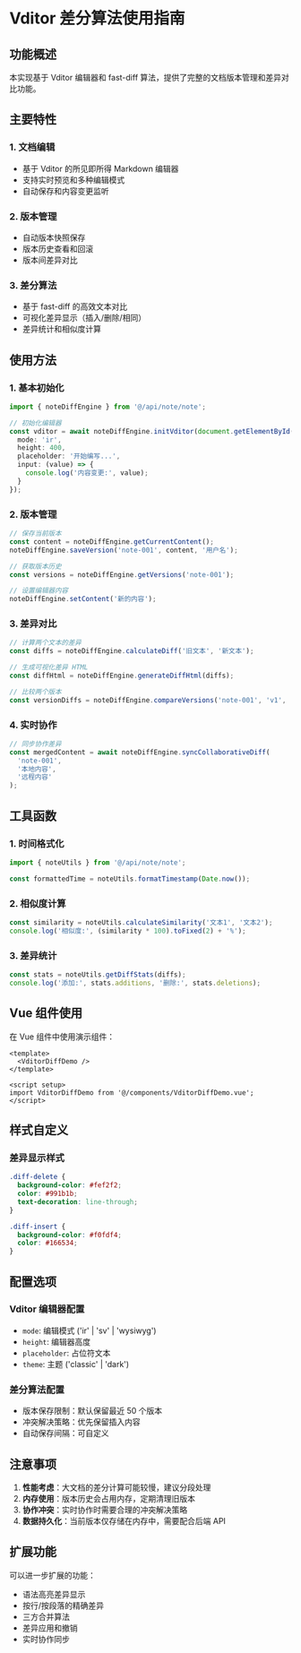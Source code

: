 # Vditor 差分算法使用指南

## 功能概述

本实现基于 Vditor 编辑器和 fast-diff 算法，提供了完整的文档版本管理和差异对比功能。

## 主要特性

### 1. 文档编辑
- 基于 Vditor 的所见即所得 Markdown 编辑器
- 支持实时预览和多种编辑模式
- 自动保存和内容变更监听

### 2. 版本管理
- 自动版本快照保存
- 版本历史查看和回滚
- 版本间差异对比

### 3. 差分算法
- 基于 fast-diff 的高效文本对比
- 可视化差异显示（插入/删除/相同）
- 差异统计和相似度计算

## 使用方法

### 1. 基本初始化

```typescript
import { noteDiffEngine } from '@/api/note/note';

// 初始化编辑器
const vditor = await noteDiffEngine.initVditor(document.getElementById('editor'), {
  mode: 'ir',
  height: 400,
  placeholder: '开始编写...',
  input: (value) => {
    console.log('内容变更:', value);
  }
});
```

### 2. 版本管理

```typescript
// 保存当前版本
const content = noteDiffEngine.getCurrentContent();
noteDiffEngine.saveVersion('note-001', content, '用户名');

// 获取版本历史
const versions = noteDiffEngine.getVersions('note-001');

// 设置编辑器内容
noteDiffEngine.setContent('新的内容');
```

### 3. 差异对比

```typescript
// 计算两个文本的差异
const diffs = noteDiffEngine.calculateDiff('旧文本', '新文本');

// 生成可视化差异 HTML
const diffHtml = noteDiffEngine.generateDiffHtml(diffs);

// 比较两个版本
const versionDiffs = noteDiffEngine.compareVersions('note-001', 'v1', 'v2');
```

### 4. 实时协作

```typescript
// 同步协作差异
const mergedContent = await noteDiffEngine.syncCollaborativeDiff(
  'note-001',
  '本地内容',
  '远程内容'
);
```

## 工具函数

### 1. 时间格式化
```typescript
import { noteUtils } from '@/api/note/note';

const formattedTime = noteUtils.formatTimestamp(Date.now());
```

### 2. 相似度计算
```typescript
const similarity = noteUtils.calculateSimilarity('文本1', '文本2');
console.log('相似度:', (similarity * 100).toFixed(2) + '%');
```

### 3. 差异统计
```typescript
const stats = noteUtils.getDiffStats(diffs);
console.log('添加:', stats.additions, '删除:', stats.deletions);
```

## Vue 组件使用

在 Vue 组件中使用演示组件：

```vue
<template>
  <VditorDiffDemo />
</template>

<script setup>
import VditorDiffDemo from '@/components/VditorDiffDemo.vue';
</script>
```

## 样式自定义

### 差异显示样式
```css
.diff-delete {
  background-color: #fef2f2;
  color: #991b1b;
  text-decoration: line-through;
}

.diff-insert {
  background-color: #f0fdf4;
  color: #166534;
}
```

## 配置选项

### Vditor 编辑器配置
- `mode`: 编辑模式 ('ir' | 'sv' | 'wysiwyg')
- `height`: 编辑器高度
- `placeholder`: 占位符文本
- `theme`: 主题 ('classic' | 'dark')

### 差分算法配置
- 版本保存限制：默认保留最近 50 个版本
- 冲突解决策略：优先保留插入内容
- 自动保存间隔：可自定义

## 注意事项

1. **性能考虑**：大文档的差分计算可能较慢，建议分段处理
2. **内存使用**：版本历史会占用内存，定期清理旧版本
3. **协作冲突**：实时协作时需要合理的冲突解决策略
4. **数据持久化**：当前版本仅存储在内存中，需要配合后端 API

## 扩展功能

可以进一步扩展的功能：
- 语法高亮差异显示
- 按行/按段落的精确差异
- 三方合并算法
- 差异应用和撤销
- 实时协作同步

